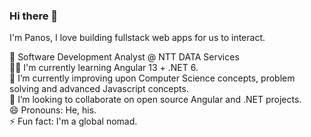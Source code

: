### Hi there 👋 
I'm Panos, I love building fullstack web apps for us to interact. 

🔭 Software Development Analyst @ NTT DATA Services<br>
👨‍💻 I'm currently learning Angular 13 + .NET 6.<br>
🌱 I’m currently improving upon Computer Science concepts, problem solving and advanced Javascript concepts.<br>
👯 I’m looking to collaborate on open source Angular and .NET projects.<br>
😄 Pronouns: He, his.<br>
⚡ Fun fact: I'm a global nomad.

